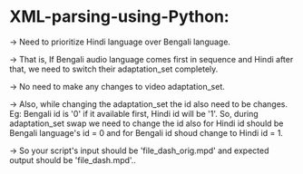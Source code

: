 # XML-parsing-using-Python:

-> Need to prioritize Hindi language over Bengali language.

-> That is, If Bengali audio language comes first in sequence and Hindi after that, we need to switch their adaptation_set completely. 

-> No need to make any changes to video adaptation_set. 

-> Also, while changing the adaptation_set the id also need to be changes. 
Eg: Bengali id is '0' if it available first, Hindi id will be '1'. So, during adaptation_set swap we need to change the id also for Hindi id should be Bengali language's id = 0 and for Bengali id shoud change to Hindi id = 1.

-> So your script's input should be  'file_dash_orig.mpd' and expected output should be 'file_dash.mpd'..
